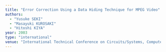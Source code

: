 ```yaml
---
title: "Error Correction Using a Data Hiding Technique for MPEG Video"
authors:
  - "Yusuke SEKI"
  - "Masayuki KUROSAKI"
  - "Hitoshi KIYA"
year: 2003
type: "international"
venue: "International Technical Conference on Circuits/Systems, Computers and Communications, Vol. 1, pp. 382-385, Kangwon-do, Korea, 2003-07-07."
---
```


